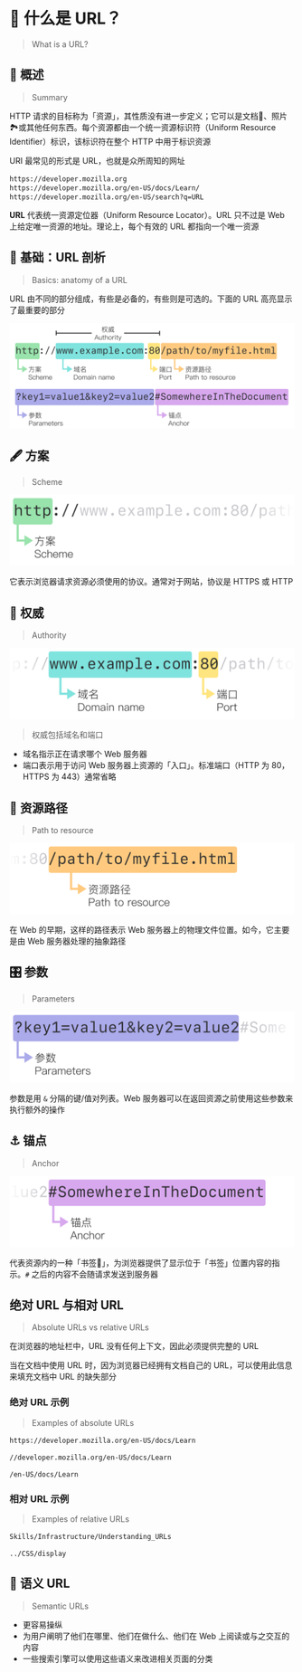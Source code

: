# 🔗 什么是 URL？

> What is a URL?

## 📰 概述

> Summary

HTTP 请求的目标称为「资源」，其性质没有进一步定义；它可以是文档📄、照片🏞或其他任何东西。每个资源都由一个统一资源标识符（Uniform
Resource Identifier）标识，该标识符在整个 HTTP 中用于标识资源

URI 最常见的形式是 URL，也就是众所周知的网址

```text
https://developer.mozilla.org
https://developer.mozilla.org/en-US/docs/Learn/
https://developer.mozilla.org/en-US/search?q=URL
```

**URL** 代表统一资源定位器（Uniform Resource Locator）。URL
只不过是 Web 上给定唯一资源的地址。理论上，每个有效的
URL 都指向一个唯一资源

## 🔬 基础：URL 剖析

> Basics: anatomy of a URL

URL 由不同的部分组成，有些是必备的，有些则是可选的。下面的
URL 高亮显示了最重要的部分

<picture>
  <source media="(prefers-color-scheme: dark)" srcset="./url/mdn-url-all-dark.svg">
  <source media="(prefers-color-scheme: light)" srcset="./url/mdn-url-all-light.svg">
  <img alt="./url-all" src="./url/mdn-url-all-light.svg">
</picture>

## 🖋 方案

> Scheme

<picture>
  <source media="(prefers-color-scheme: dark)" srcset="./url/mdn-url-protocol-dark.svg">
  <source media="(prefers-color-scheme: light)" srcset="./url/mdn-url-protocol-light.svg">
  <img alt="./url-protocol" src="./url/mdn-url-protocol-light.svg">
</picture>

它表示浏览器请求资源必须使用的协议。通常对于网站，协议是
HTTPS 或 HTTP

## 👑 权威

> Authority

<picture>
  <source media="(prefers-color-scheme: dark)" srcset="./url/mdn-url-authority-dark.svg">
  <source media="(prefers-color-scheme: light)" srcset="./url/mdn-url-authority-light.svg">
  <img alt="./url-authority" src="./url/mdn-url-authority-light.svg">
</picture>

> 权威包括域名和端口

- 域名指示正在请求哪个 Web 服务器
- 端口表示用于访问 Web 服务器上资源的「入口」。标准端口（HTTP
  为 80，HTTPS 为 443）通常省略

## 🐾 资源路径

> Path to resource

<picture>
  <source media="(prefers-color-scheme: dark)" srcset="./url/mdn-url-path-dark.svg">
  <source media="(prefers-color-scheme: light)" srcset="./url/mdn-url-path-light.svg">
  <img alt="./url-path" src="./url/mdn-url-path-light.svg">
</picture>

在 Web 的早期，这样的路径表示
Web 服务器上的物理文件位置。如今，它主要是由
Web 服务器处理的抽象路径

## 🎛 参数

> Parameters

<picture>
  <source media="(prefers-color-scheme: dark)" srcset="./url/mdn-url-parameters-dark.svg">
  <source media="(prefers-color-scheme: light)" srcset="./url/mdn-url-parameters-light.svg">
  <img alt="./url-parameters" src="./url/mdn-url-parameters-light.svg">
</picture>

参数是用 `&` 分隔的键/值对列表。Web
服务器可以在返回资源之前使用这些参数来执行额外的操作

## ⚓️ 锚点

> Anchor

<picture>
  <source media="(prefers-color-scheme: dark)" srcset="./url/mdn-url-anchor-dark.svg">
  <source media="(prefers-color-scheme: light)" srcset="./url/mdn-url-anchor-light.svg">
  <img alt="./url-anchor" src="./url/mdn-url-anchor-light.svg">
</picture>

代表资源内的一种「书签🔖」，为浏览器提供了显示位于「书签」位置内容的指示。`#`
之后的内容不会随请求发送到服务器

## 绝对 URL 与相对 URL

> Absolute URLs vs relative URLs

在浏览器的地址栏中，URL 没有任何上下文，因此必须提供完整的 URL

当在文档中使用 URL 时，因为浏览器已经拥有文档自己的
URL，可以使用此信息来填充文档中 URL 的缺失部分

### 绝对 URL 示例

> Examples of absolute URLs

```text
https://developer.mozilla.org/en-US/docs/Learn
```

```text
//developer.mozilla.org/en-US/docs/Learn
```

```text
/en-US/docs/Learn
```

### 相对 URL 示例

> Examples of relative URLs

```text
Skills/Infrastructure/Understanding_URLs
```

```text
../CSS/display
```

## 💬 语义 URL

> Semantic URLs

- 更容易操纵
- 为用户阐明了他们在哪里、他们在做什么、他们在 Web 上阅读或与之交互的内容
- 一些搜索引擎可以使用这些语义来改进相关页面的分类
